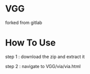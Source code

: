 # VGG
forked from gitlab


# How To Use
step 1 : download the zip and extract it

step 2 : navigate to VGG/via/via.html

